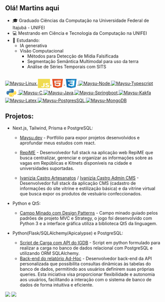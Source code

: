 ## Olá! Martins aqui

- 🎓 Graduado Ciências da Computação na Universidade Federal de Itajubá - UNIFEI
- 💻 Mestrando em Ciência e Tecnologia da Computação na UNIFEI
- 🌱 Estudando:
  - IA generativa
  - Visão Computacional
    - Métodos para Detecção de Mídia Falsificada
    - Segmentação Semântica Multimodal para uso da terra
    - Análise de Séries Temporais com SITS
  
</div>

<div style="display: inline_block"><br>
  <a href="https://www.linux.org/" target="_blank" rel="noreferrer">
    <img align="center" alt="Maysu-Linux" height="30" width="40" src="https://cdn.jsdelivr.net/gh/devicons/devicon/icons/linux/linux-original.svg">
  </a>
  <a href="https://developer.mozilla.org/pt-BR/docs/Web/JavaScript" target="_blank" rel="noreferrer">
    <img align="center" alt="Maysu-Js" height="30" width="40" src="https://raw.githubusercontent.com/devicons/devicon/master/icons/javascript/javascript-plain.svg">
  </a>
  <a href="https://developer.mozilla.org/pt-BR/docs/Web/HTML" target="_blank" rel="noreferrer">
    <img align="center" alt="Maysu-HTML" height="30" width="40" src="https://raw.githubusercontent.com/devicons/devicon/master/icons/html5/html5-original.svg">
  </a>
  <a href="https://developer.mozilla.org/pt-BR/docs/Web/CSS" target="_blank" rel="noreferrer">
    <img align="center" alt="Maysu-CSS" height="30" width="40" src="https://raw.githubusercontent.com/devicons/devicon/master/icons/css3/css3-original.svg">
  </a>
  <a href="https://nodejs.org/en" target="_blank" rel="noreferrer">
    <img align="center" alt="Maysu-Node" height="30" width="40" src="https://cdn.jsdelivr.net/gh/devicons/devicon/icons/nodejs/nodejs-original.svg" />
  </a>
  <a href="https://www.typescriptlang.org/p" target="_blank" rel="noreferrer">
    <img align="center" alt="Maysu-Typescript" height="30" width="40" src="https://cdn.jsdelivr.net/gh/devicons/devicon/icons/typescript/typescript-original.svg">
  </a>
  <a href="https://www.python.org/" target="_blank" rel="noreferrer">
    <img align="center" alt="Maysu-Python" height="30" width="40" src="https://raw.githubusercontent.com/devicons/devicon/master/icons/python/python-original.svg">
  </a>
  <a href="https://pt.wikipedia.org/wiki/C_(linguagem_de_programa%C3%A7%C3%A3o)" target="_blank" rel="noreferrer">
    <img align="center" alt="Maysu-C" height="30" width="40" src="https://cdn.jsdelivr.net/gh/devicons/devicon/icons/c/c-original.svg">
  </a>
  <a href="https://www.java.com/pt-BR/" target="_blank" rel="noreferrer">
    <img align="center" alt="Maysu-Java" height="30" width="40" src="https://cdn.jsdelivr.net/gh/devicons/devicon/icons/java/java-original.svg">
  </a>
  <a href="https://spring.io/projects/spring-boot" target="_blank" rel="noreferrer">
    <img align="center" alt="Maysu-Springboot" height="30" width="40" src="https://cdn.jsdelivr.net/gh/devicons/devicon/icons/spring/spring-original.svg">
  </a>
  <a href="https://kafka.apache.org/" target="_blank" rel="noreferrer">
    <img align="center" alt="Maysu-Kakfa" height="30" width="40" src="https://cdn.jsdelivr.net/gh/devicons/devicon/icons/apachekafka/apachekafka-original.svg">
  </a>
  <a href="https://www.latex-project.org/" target="_blank" rel="noreferrer">
    <img align="center" alt="Maysu-Latex" height="30" width="40" src="https://cdn.jsdelivr.net/gh/devicons/devicon/icons/latex/latex-original.svg">
  </a>
  <a href="https://www.postgresql.org/" target="_blank" rel="noreferrer">
    <img align="center" alt="Maysu-PostgresSQL" height="30" width="40" src="https://cdn.jsdelivr.net/gh/devicons/devicon/icons/postgresql/postgresql-original-wordmark.svg">
  </a>
  <a href="https://www.mongodb.com/pt-br" target="_blank" rel="noreferrer">
    <img align="center" alt="Maysu-MongoDB" height="30" width="40" src="https://cdn.jsdelivr.net/gh/devicons/devicon/icons/mongodb/mongodb-original.svg">
  </a>
</div>


## Projetos:
- Next.js, Tailwind, Prisma e PostgreSQL:
  - [Maysu.dev](https://maysu.xyz) -  Portfólio para expor projetos desenvolvidos e aprofundar meus estudos com react. 
  - [RepiME](https://repime-web.vercel.app) - Desenvolvedor full stack na aplicação web RepiME que busca centralizar, gerenciar e organizar as informações sobre as vagas em Repúblicas e Kitnets disponı́veis na cidade e universidades suportadas.
    
  - [Ivanizia Castro Artesanatos](https://ivaniziacastro.com) / [Ivanizia Castro Admin CMS](https://imgur.com/gallery/7vg5m1a) - Desenvolvedor full stack da aplicação CMS (cadastro de informações do site vitrine e estilização básica) e da vitrine virtual que busca expor os produtos de vestuário confeccionados.

- Python e Qt5:
  - [Campo Minado com Design Patterns](https://github.com/MatMB115/minesweeper_mvc_patterns_com221) - Campo minado guiado pelos padrões de projeto MVC e Strategy, o jogo foi desenvolvido com Python 3 e a interface gráfica utiliza a biblioteca Qt5 da linguagem.
- Python(Flask/SQLAlchemy/Apicalypse) e PostgreSQL:
  - [Script de Carga com API do IGDB](https://github.com/MatMB115/script_carga_igdb) - Script em python formulado para realizar a carga no banco de dados relacional com PostgreSQL e utilizando ORM SQLAlchemy.
  - [Back-end do relatório Ad-Hoc](https://github.com/MatMB115/ad_hoc_igdb_back_end) - Desenvolvedor back-end da API personalizada que possibilita consultas dinâmicas às tabelas do banco de dados, permitindo aos usuários definirem suas próprias queries. Esta iniciativa visa proporcionar flexibilidade e autonomia aos usuários, facilitando a interação com o sistema de banco de dados de forma intuitiva e eficiente.
  
</div>
<a href = "mailto:matmb@unifei.edu.br"><img src="https://img.shields.io/badge/-Gmail-%23333?style=for-the-badge&logo=gmail&logoColor=white" target="_blank"></a>
<a href="https://www.linkedin.com/in/matmb/" target="_blank"><img src="https://img.shields.io/badge/-LinkedIn-%230077B5?style=for-the-badge&logo=linkedin&logoColor=white" target="_blank"></a>
</div>
